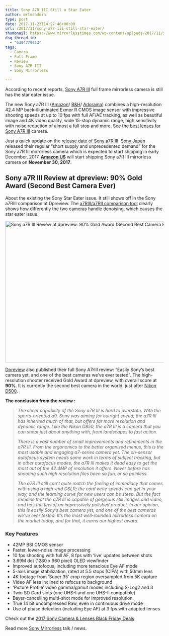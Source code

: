 ```yaml
---
title: Sony A7R III Still a Star Eater
author: mrtmsadmin
type: post
date: 2017-11-23T14:27:46+00:00
url: /2017/11/sony-a7r-iii-still-star-eater/
thumbnail: https://www.mirrorlesstimes.com/wp-content/uploads/2017/11/sony-a7r-iii-star-eater.jpg
dsq_thread_id:
  - "6304779613"
tags:
  - Camera
  - Full Frame
  - Review
  - Sony A7R III
  - Sony Mirrorless

---
```

According to recent reports, <a href="https://www.mirrorlesstimes.com/tags/sony-a7r-iii/" target="_blank" rel="noopener">Sony A7R III</a> full frame mirrorless camera is still has the star eater issue.

The new Sony a7R III (<a href="https://aax-us-east.amazon-adsystem.com/x/c/QuxMpfsOAG4bJs1BIYR1-YMAAAFf1Fo0IgEAAAFKATET3iY/https://assoc-redirect.amazon.com/g/r/http://amzn.to/2AUniPD/ref=as_at?linkCode=w61&imprToken=loINgziut6vI9OjS6RWbNg&slotNum=0" target="_blank" rel="nofollow external noopener noreferrer" data-wpel-link="external">Amazon</a>/ <a href="https://www.bhphotovideo.com/c/product/1369441-REG/sony_ilce7rm2_b_alpha_a7r_iii_mirrorless.html/BI/20175/KBID/14249" target="_blank" rel="nofollow external noopener noreferrer" data-wpel-link="external">B&H</a>/ <a href="https://adorama.evyy.net/c/63923/51926/1036?u=https%3A%2F%2Fwww.adorama.com%2Fsearchsite%2Fdefault.aspx%3Fsearchinfo%3Dsony%2Ba7r%2Biii" target="_blank" rel="nofollow external noopener noreferrer" data-wpel-link="external">Adorama</a>) combines a high-resolution 42.4 MP back-illuminated Exmor R CMOS image sensor with impressive shooting speeds at up to 10 fps with full AF/AE tracking, as well as beautiful image and 4K video quality, wide 15-stop dynamic range, high sensitivity with noise reduction of almost a full stop and more. See the <a href="https://www.mirrorlesstimes.com/2017/11/best-lenses-sony-a7r-iii/" target="_blank" rel="noopener">best lenses for Sony A7R III</a> camera.

Just a quick update on the [release date of Sony a7R III][1]: [Sony Japan][2] released their regular “short supply and unprecedented demand” for the Sony a7R III mirrorless camera which is expected to start shipping in early December, 2017. <span class="s1"><a href="https://www.amazon.com/Sony-42-4MP-Full-frame-Mirrorless-Interchangeable-Lens/dp/B076TGDHPT/?tag=mirrorlesst-20"><b>Amazon US</b></a> will start shipping Sony a7R III mirrorless camera on <strong>November 30, 2017</strong>.</span><!--more-->

## Sony a7R III Review at dpreview: 90% Gold Award (Second Best Camera Ever)

About the existing the Sony Star Eater issue. It still shows off in the Sony a7RIII comparison at Dpreview. The <a href="https://www.dpreview.com/news/3195011528/analysis-the-sony-a7r-iii-is-still-a-star-eater" target="_blank" rel="noopener">a7RIII/a7RII comparison tool</a> clearly shows how differently the two cameras handle denoising, which causes the star eater issue.

[<img class="aligncenter wp-image-1452 size-full" title="Sony a7R III Review at dpreview: 90% Gold Award (Second Best Camera Ever)" src="https://i0.wp.com/www.mirrorlesstimes.com/wp-content/uploads/2017/11/sony-a7r-iii-star-eater.jpg?resize=600%2C450&#038;ssl=1" alt="Sony a7R III Review at dpreview: 90% Gold Award (Second Best Camera Ever)" width="600" height="450" srcset="https://i0.wp.com/www.mirrorlesstimes.com/wp-content/uploads/2017/11/sony-a7r-iii-star-eater.jpg?w=1000&ssl=1 1000w, https://i0.wp.com/www.mirrorlesstimes.com/wp-content/uploads/2017/11/sony-a7r-iii-star-eater.jpg?resize=400%2C300&ssl=1 400w, https://i0.wp.com/www.mirrorlesstimes.com/wp-content/uploads/2017/11/sony-a7r-iii-star-eater.jpg?resize=768%2C576&ssl=1 768w, https://i0.wp.com/www.mirrorlesstimes.com/wp-content/uploads/2017/11/sony-a7r-iii-star-eater.jpg?resize=970%2C728&ssl=1 970w" sizes="(max-width: 600px) 100vw, 600px" data-recalc-dims="1" />][3]

<a href="https://www.dpreview.com/reviews/sony-a7r-mark-iii-review" target="_blank" rel="follow external noopener noreferrer" data-wpel-link="external">Dpreview</a> also published their full Sony A7rIII review: “Easily Sony’s best camera yet, and one of the best cameras we’ve ever tested”. The high-resolution shooter received Gold Award at dpreview, with overall score at **90%**. It is currently the second best camera in the world, just after <a href="http://amzn.to/2hKuzJs" target="_blank" rel="noopener">Nikon D500</a>.

**The conclusion from the review :**

> _The sheer capability of the Sony a7R III is hard to overstate. With the sports-oriented a9, Sony was aiming for outright speed; the a7R III has inherited much of that, but offers far more resolution and dynamic range. Like the Nikon D850, the a7R III is a camera that you can shoot just about anything with, from landscapes to fast action._
> 
> _There is a vast number of small improvements and refinements in the a7R III. From the ergonomics to the better organized menus, this is the most usable and engaging a7-series camera yet. The on-sensor autofocus system needs some work in terms of subject tracking, but in other autofocus modes, the a7R III makes it dead easy to get the most out of the 42.4MP of resolution it offers. Never before has shooting such high resolution files been so fun, or so painless._
> 
> _The a7R III still can’t quite match the feeling of immediacy that comes with using a high-end DSLR; the card write speeds can get in your way, and the learning curve for new users can be steep. But the fact remains that the a7R III is capable of gorgeous still images and video, and has the feel of an impressively polished product. In our opinion, this is easily Sony’s best camera yet, and one of the best cameras we’ve ever tested. It’s the most well-rounded mirrorless camera on the market today, and for that, it earns our highest award._

### Key Features

  * 42MP BSI CMOS sensor
  * Faster, lower-noise image processing
  * 10 fps shooting with full AF, 8 fps with &#8216;live&#8217; updates between shots
  * 3.69M dot (1280 x 960 pixel) OLED viewfinder
  * Improved autofocus, including more tenacious Eye AF mode
  * 5-axis image stabilization, rated at 5.5 stops (CIPA) with 50mm lens
  * 4K footage from &#8216;Super 35&#8217; crop region oversampled from 5K capture
  * Video AF less inclined to refocus to background
  * &#8216;Picture Profile&#8217; video gamma/gamut modes including S-Log2 and 3
  * Twin SD Card slots (one UHS-I and one UHS-II compatible)
  * Bayer-cancelling multi-shot mode for improved resolution
  * True 14 bit uncompressed Raw, even in continuous drive mode
  * Use of phase detection (including Eye AF) at 3 fps with adapted lenses

Check out the [2017 Sony Camera & Lenses Black Friday Deals][4]

Read more [Sony Mirrorless][5] talk / news.

 [1]: https://www.mirrorlesstimes.com/2017/11/sony-a7r-iii-stock-availability-tracker/
 [2]: http://www.sony.jp/ichigan/info2/20171117.html
 [3]: https://i0.wp.com/www.mirrorlesstimes.com/wp-content/uploads/2017/11/sony-a7r-iii-star-eater.jpg?ssl=1
 [4]: https://www.mirrorlesstimes.com/2017/11/2017-sony-camera-lenses-black-friday-deals/ "2017 Sony Camera & Lenses Black Friday Deals"
 [5]: https://www.mirrorlesstimes.com/tags/sony-mirrorless/